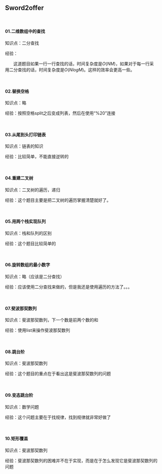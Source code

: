 ## Sword2offer

<br/>

#### 01.二维数组中的查找

知识点：二分查找

经验：

&#160; &#160; &#160; &#160;这道题目如果一行一行查找的话，时间复杂度是$O(NM)$，如果对于每一行采用二分查找的话，时间复杂度是$O(NlogM)$。这样的效率会更高一些。

<br/>

#### 02.替换空格

知识点：略

经验：按照空格split之后变成列表，然后在使用“%20”连接

<br/>

#### 03.从尾到头打印链表

知识点：链表的知识

经验：比较简单，不能直接逆转的

<br/>

#### 04.重建二叉树

知识点：二叉树的遍历，递归

经验：这个题目主要是把二叉树的遍历掌握清楚就好了。

<br/>

#### 05.用两个栈实现队列

知识点：栈和队列的区别

经验：这个题目比较简单的

<br/>

#### 06.旋转数组的最小数字

知识点：略（应该是二分查找）

经验：应该使用二分查找来做的，但是我还是使用遍历的方法了。。。

<br/>

#### 07.斐波那契数列

知识点：斐波那契数列，下一个数是前两个数的和

经验：使用list来操作斐波那契数列



<br/>

#### 08.跳台阶

知识点：斐波那契数列

经验：这个题目的重点在于看出这是斐波那契数列的问题



<br/>

#### 09.变态跳台阶

知识点：数学问题

经验：这个问题主要在于找规律，找到规律就非常好做了

<br/>

#### 10.矩形覆盖

知识点：斐波那契数列

经验：斐波那契数列的困难并不在于实现，而是在于怎么发现它是斐波那契数列的问题


